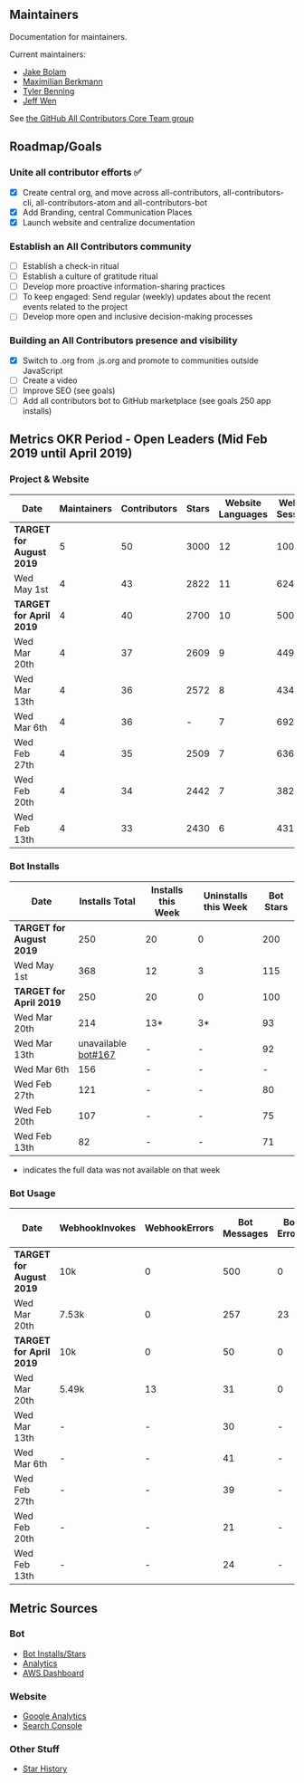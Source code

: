 ## Maintainers

Documentation for maintainers.

Current maintainers:

- [Jake Bolam](https://github.com/jakebolam)
- [Maximilian Berkmann](https://github.com/Berkmann18)
- [Tyler Benning](https://github.com/tbenning)
- [Jeff Wen](https://github.com/sinchang)

See [the GitHub All Contributors Core Team group](https://github.com/orgs/all-contributors/teams/core/members)

## Roadmap/Goals

### Unite all contributor efforts ✅

- [x] Create central org, and move across all-contributors, all-contributors-cli, all-contributors-atom and all-contributors-bot
- [x] Add Branding, central Communication Places
- [x] Launch website and centralize documentation

### Establish an All Contributors community

- [ ] Establish a check-in ritual
- [ ] Establish a culture of gratitude ritual
- [ ] Develop more proactive information-sharing practices
- [ ] To keep engaged: Send regular (weekly) updates about the recent events related to the project
- [ ] Develop more open and inclusive decision-making processes

### Building an All Contributors presence and visibility

- [x] Switch to .org from .js.org and promote to communities outside JavaScript
- [ ] Create a video
- [ ] Improve SEO (see goals)
- [ ] Add all contributors bot to GitHub marketplace (see goals 250 app installs)

## Metrics OKR Period - Open Leaders (Mid Feb 2019 until April 2019)

### Project & Website

Date | Maintainers | Contributors | Stars | Website Languages  | Website Sessions | SEO Clicks | SEO Impressions
---|---|---|---|---|---|---|---
**TARGET for August 2019** | 5 | 50 | 3000 | 12 | 1000 | 10 | 200
Wed May 1st  | 4 | 43 | 2822 | 11 | 624 | 5 | 139
**TARGET for April 2019** | 4 | 40 | 2700 | 10 | 500 | 10 | 100
Wed Mar 20th | 4 | 37 | 2609 | 9 | 449 | 4 | 100
Wed Mar 13th | 4 | 36 | 2572 | 8 | 434 | 0 | 69
Wed Mar 6th  | 4 | 36 | - | 7 | 692 | 5 | 43
Wed Feb 27th | 4 | 35 | 2509 | 7 | 636 | 1 | -
Wed Feb 20th | 4 | 34 | 2442 | 7 | 382 | 0 | -
Wed Feb 13th | 4 | 33 | 2430 | 6 | 431 | 0 | -

### Bot Installs

Date | Installs Total | Installs this Week | Uninstalls this Week | Bot Stars
---|---|---|---|---
**TARGET for August 2019** | 250 | 20 | 0 | 200
Wed May 1st | 368 | 12 | 3 | 115
**TARGET for April 2019** | 250 | 20 | 0 | 100
Wed Mar 20th | 214 | 13* | 3* | 93
Wed Mar 13th | unavailable [bot#167](https://github.com/all-contributors/all-contributors-bot/issues/167) | - | - | 92
Wed Mar 6th | 156 | - | - | -
Wed Feb 27th | 121 | - | - | 80
Wed Feb 20th | 107 | - | - | 75
Wed Feb 13th | 82 | - | - | 71

- indicates the full data was not available on that week

### Bot Usage

Date | WebhookInvokes | WebhookErrors | Bot Messages | Bot Errors | Bot PRs | Bot PR Creation Time
---|---|---|---|---|---|---
**TARGET for August 2019** | 10k | 0 | 500 | 0 | 40 | ~10s
Wed Mar 20th | 7.53k | 0 | 257 | 23 | 168 | ~7.2s
**TARGET for April 2019** | 10k | 0 | 50 | 0 | 40 | ~10s
Wed Mar 20th | 5.49k | 13 | 31 | 0 | 31 | ~9s
Wed Mar 13th | - | - | 30 | - | 29 | -
Wed Mar 6th | - | - | 41 | - | 37 | -
Wed Feb 27th | - | - | 39 | - | 37 | -
Wed Feb 20th | - | - | 21 | - | 20 | -
Wed Feb 13th | - | - | 24 | - | 23 | -

## Metric Sources

### Bot

- [Bot Installs/Stars](https://probot.github.io/apps/all-contributors/)
- [Analytics](https://analytics.amplitude.com/all-contributors/dashboard/yh9wcyv)
- [AWS Dashboard](https://console.aws.amazon.com/cloudwatch/home?region=us-east-1#dashboards:name=All-Contributors-Bot)

### Website

- [Google Analytics](https://analytics.google.com/analytics/web/#/dashboard/OZG_ZAFyR2-GjE4In1DVBg/a131821931w191468068p187370803/)
- [Search Console](https://search.google.com/search-console?resource_id=https%3A%2F%2Fallcontributors.org%2F)

### Other Stuff

- [Star History](https://timqian.com/star-history/#all-contributors/all-contributors)
